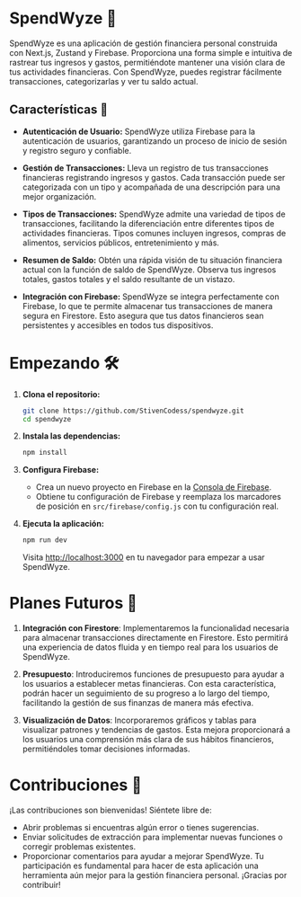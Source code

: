 # SpendWyze 💸

SpendWyze es una aplicación de gestión financiera personal construida con Next.js, Zustand y Firebase. Proporciona una forma simple e intuitiva de rastrear tus ingresos y gastos, permitiéndote mantener una visión clara de tus actividades financieras. Con SpendWyze, puedes registrar fácilmente transacciones, categorizarlas y ver tu saldo actual.

## Características 🚀

- **Autenticación de Usuario:** SpendWyze utiliza Firebase para la autenticación de usuarios, garantizando un proceso de inicio de sesión y registro seguro y confiable.

- **Gestión de Transacciones:** Lleva un registro de tus transacciones financieras registrando ingresos y gastos. Cada transacción puede ser categorizada con un tipo y acompañada de una descripción para una mejor organización.

- **Tipos de Transacciones:** SpendWyze admite una variedad de tipos de transacciones, facilitando la diferenciación entre diferentes tipos de actividades financieras. Tipos comunes incluyen ingresos, compras de alimentos, servicios públicos, entretenimiento y más.

- **Resumen de Saldo:** Obtén una rápida visión de tu situación financiera actual con la función de saldo de SpendWyze. Observa tus ingresos totales, gastos totales y el saldo resultante de un vistazo.

- **Integración con Firebase:** SpendWyze se integra perfectamente con Firebase, lo que te permite almacenar tus transacciones de manera segura en Firestore. Esto asegura que tus datos financieros sean persistentes y accesibles en todos tus dispositivos.

# Empezando 🛠️

1. **Clona el repositorio:**

    ```bash
    git clone https://github.com/StivenCodess/spendwyze.git
    cd spendwyze
    ```

2. **Instala las dependencias:**

    ```bash
    npm install
    ```

3. **Configura Firebase:**

   - Crea un nuevo proyecto en Firebase en la [Consola de Firebase](https://console.firebase.google.com/).
   - Obtiene tu configuración de Firebase y reemplaza los marcadores de posición en `src/firebase/config.js` con tu configuración real.

4. **Ejecuta la aplicación:**

    ```bash
    npm run dev
    ```

   Visita [http://localhost:3000](http://localhost:3000) en tu navegador para empezar a usar SpendWyze.

# Planes Futuros 🚧

1. **Integración con Firestore**: Implementaremos la funcionalidad necesaria para almacenar transacciones directamente en Firestore. Esto permitirá una experiencia de datos fluida y en tiempo real para los usuarios de SpendWyze.

2. **Presupuesto**: Introduciremos funciones de presupuesto para ayudar a los usuarios a establecer metas financieras. Con esta característica, podrán hacer un seguimiento de su progreso a lo largo del tiempo, facilitando la gestión de sus finanzas de manera más efectiva.

3. **Visualización de Datos**: Incorporaremos gráficos y tablas para visualizar patrones y tendencias de gastos. Esta mejora proporcionará a los usuarios una comprensión más clara de sus hábitos financieros, permitiéndoles tomar decisiones informadas.

# Contribuciones 🤝

¡Las contribuciones son bienvenidas! Siéntete libre de:

- Abrir problemas si encuentras algún error o tienes sugerencias.
- Enviar solicitudes de extracción para implementar nuevas funciones o corregir problemas existentes.
- Proporcionar comentarios para ayudar a mejorar SpendWyze. Tu participación es fundamental para hacer de esta aplicación una herramienta aún mejor para la gestión financiera personal. ¡Gracias por contribuir!


